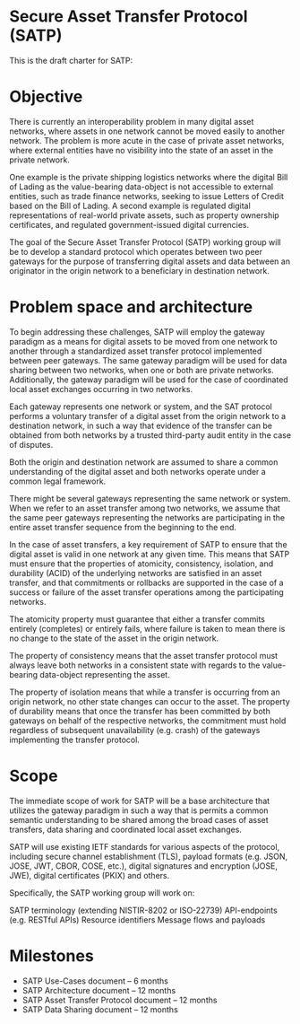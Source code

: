 # Secure Asset Transfer Protocol (SATP)

This is the draft charter for SATP:

# Objective

There is currently an interoperability problem in many digital asset networks, where assets in one network cannot be moved easily to another network. The problem is more acute in the case of private asset networks, where external entities have no visibility into the state of an asset in the private network.

One example is the private shipping logistics networks where the digital Bill of Lading as the value-bearing data-object is not accessible to external entities, such as trade finance networks, seeking to issue Letters of Credit based on the Bill of Lading. A second example is regulated digital representations of real-world private assets, such as property ownership certificates, and regulated government-issued digital currencies.

The goal of the Secure Asset Transfer Protocol (SATP) working group will be to develop a standard protocol which operates between two peer gateways for the purpose of transferring digital assets and data between an originator in the origin network to a beneficiary in destination network.

# Problem space and architecture

To begin addressing these challenges, SATP will employ the gateway paradigm as a means for digital assets to be moved from one network to another through a standardized asset transfer protocol implemented between peer gateways. The same gateway paradigm will be used for data sharing between two networks, when one or both are private networks. Additionally, the  gateway paradigm will be used for the case of coordinated local asset exchanges occurring in two networks.

Each gateway represents one network or system, and the SAT protocol performs a voluntary transfer of a digital asset from the origin network to a destination network, in such a way that evidence of the transfer can be obtained from both networks by a trusted third-party audit entity in the case of disputes. 

Both the origin and destination network are assumed to share a common understanding of the digital asset and both networks operate under a common legal framework. 

There might be several gateways representing the same network or system. When we refer to an asset transfer among two networks, we assume that the same peer gateways representing the networks are participating in the entire asset transfer sequence from the beginning to the end.

In the case of asset transfers, a key requirement of SATP to ensure that the digital asset is valid in one network at any given time. This means that SATP must ensure that the properties of atomicity, consistency, isolation, and durability (ACID) of the underlying networks are satisfied in an asset transfer, and that commitments or rollbacks are supported in the case of a success or failure of the asset transfer operations among the participating networks.

The atomicity property must guarantee that either a transfer commits entirely (completes) or entirely fails, where failure is taken to mean there is no change to the state of the asset in the origin network.

The property of consistency means that the asset transfer protocol must always leave both networks in a consistent state with regards to the value-bearing data-object representing the asset.

The property of isolation means that while a transfer is occurring from an origin network, no other state changes can occur to the asset. The property of durability means that once the transfer has been committed by both gateways on behalf of the respective networks, the commitment must hold regardless of subsequent unavailability (e.g. crash) of the gateways implementing the transfer protocol.

# Scope

The immediate scope of work for SATP will be a base architecture that utilizes the gateway paradigm in such a way that is permits a common semantic understanding to be shared among the broad cases of asset transfers, data sharing and coordinated local asset exchanges.

SATP will use existing IETF standards for various aspects of the protocol, including secure channel establishment (TLS), payload formats (e.g. JSON, JOSE, JWT, CBOR, COSE, etc.), digital signatures and encryption (JOSE, JWE), digital certificates (PKIX) and others.

Specifically, the SATP working group will work on:

SATP terminology (extending NISTIR-8202 or ISO-22739)
API-endpoints (e.g. RESTful APIs)
Resource identifiers
Message flows and payloads

# Milestones

- SATP Use-Cases document – 6 months
- SATP Architecture document – 12 months
- SATP Asset Transfer Protocol document – 12 months
- SATP Data Sharing document – 12 months

